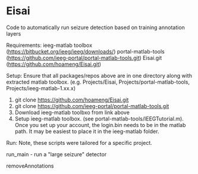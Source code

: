 # Eisai

Code to automatically run seizure detection based on training annotation layers

Requirements: 
ieeg-matlab toolbox (https://bitbucket.org/ieeg/ieeg/downloads/)
portal-matlab-tools (https://github.com/ieeg-portal/portal-matlab-tools.git)
Eisai.git (https://github.com/hoameng/Eisai.git)

Setup:
Ensure that all packages/repos above are in one directory along with extracted matlab toolbox.
(e.g. Projects/Eisai, Projects/portal-matlab-tools, Projects/ieeg-matlab-1.xx.x)
1. git clone https://github.com/hoameng/Eisai.git
2. git clone https://github.com/ieeg-portal/portal-matlab-tools.git
3. Download ieeg-matlab toolbxo from link above
4. Setup ieeg-matlab toolbox. (see portal-matlab-tools/IEEGTutorial.m). Once you set up your account, the login.bin needs to be in the matlab path. It may be easiest to place it in the ieeg-matlab folder.

Run:
Note, these scripts were tailored for a specific project. 

run_main - run a "large seizure" detector

removeAnnotations


